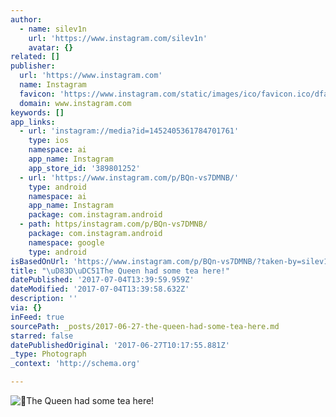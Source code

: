 ```yaml
---
author:
  - name: silev1n
    url: 'https://www.instagram.com/silev1n'
    avatar: {}
related: []
publisher:
  url: 'https://www.instagram.com'
  name: Instagram
  favicon: 'https://www.instagram.com/static/images/ico/favicon.ico/dfa85bb1fd63.ico'
  domain: www.instagram.com
keywords: []
app_links:
  - url: 'instagram://media?id=1452405361784701761'
    type: ios
    namespace: ai
    app_name: Instagram
    app_store_id: '389801252'
  - url: 'https://www.instagram.com/p/BQn-vs7DMNB/'
    type: android
    namespace: ai
    app_name: Instagram
    package: com.instagram.android
  - path: https/instagram.com/p/BQn-vs7DMNB/
    package: com.instagram.android
    namespace: google
    type: android
isBasedOnUrl: 'https://www.instagram.com/p/BQn-vs7DMNB/?taken-by=silev1n'
title: "\uD83D\uDC51The Queen had some tea here!"
datePublished: '2017-07-04T13:39:59.959Z'
dateModified: '2017-07-04T13:39:58.632Z'
description: ''
via: {}
inFeed: true
sourcePath: _posts/2017-06-27-the-queen-had-some-tea-here.md
starred: false
datePublishedOriginal: '2017-06-27T10:17:55.881Z'
_type: Photograph
_context: 'http://schema.org'

---
```

![The Queen had some tea here!](https://scontent.cdninstagram.com/t51.2885-15/s640x640/sh0.08/e35/16584019_1194160604035229_7715053172598767616_n.jpg)